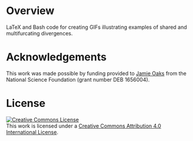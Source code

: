 # Overview

LaTeX and Bash code for creating GIFs illustrating examples of shared and
multifurcating divergences.


# Acknowledgements

This work was made possible by funding provided to [Jamie
Oaks](http://phyletica.org) from the National Science Foundation (grant number
DEB 1656004).


# License

<a rel="license" href="http://creativecommons.org/licenses/by/4.0/deed.en_US"><img alt="Creative Commons License" style="border-width:0" src="http://i.creativecommons.org/l/by/4.0/88x31.png" /></a><br />This work is licensed under a <a rel="license" href="http://creativecommons.org/licenses/by/4.0/deed.en_US">Creative Commons Attribution 4.0 International License</a>.
